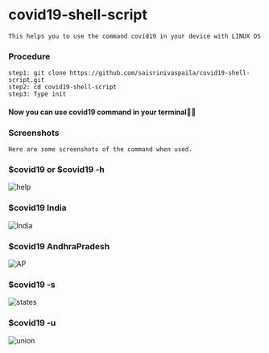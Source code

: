 # covid19-shell-script
    This helps you to use the command covid19 in your device with LINUX OS
### Procedure

    step1: git clone https://github.com/saisrinivaspaila/covid19-shell-script.git
    step2: cd covid19-shell-script
    step3: Type init
#### Now you can use covid19 command in your terminal🎉🥳

### Screenshots

    Here are some screenshots of the command when used.
### $covid19 or $covid19 -h
![help](https://user-images.githubusercontent.com/35323355/82280917-a67fb280-99ad-11ea-8112-f5ad612a14f7.png)
### $covid19 India
![India](https://user-images.githubusercontent.com/35323355/82280984-cd3de900-99ad-11ea-8e11-21425687770e.png)
### $covid19 AndhraPradesh
![AP](https://user-images.githubusercontent.com/35323355/82281011-e21a7c80-99ad-11ea-922b-028c8a6268ef.png)
### $covid19 -s
![states](https://user-images.githubusercontent.com/35323355/82281037-f3fc1f80-99ad-11ea-8f7c-dfcf2e745d30.png)
### $covid19 -u
![union](https://user-images.githubusercontent.com/35323355/82281077-0ece9400-99ae-11ea-89d5-49ea7afc97f9.png)

